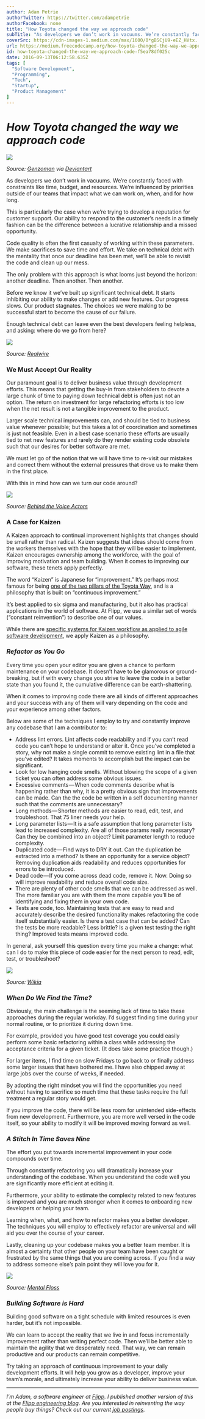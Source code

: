 ```yaml
---
author: Adam Petrie
authorTwitter: https://twitter.com/adampetrie
authorFacebook: none
title: "How Toyota changed the way we approach code"
subTitle: "As developers we don’t work in vacuums. We’re constantly faced with constraints like time, budget, and resources. We’re influenced by pri..."
coverSrc: https://cdn-images-1.medium.com/max/1600/0*gBSCjU9-eEZ_HVtx.
url: https://medium.freecodecamp.org/how-toyota-changed-the-way-we-approach-code-f5ea78df025c
id: how-toyota-changed-the-way-we-approach-code-f5ea78df025c
date: 2016-09-13T06:12:58.635Z
tags: [
  "Software Development",
  "Programming",
  "Tech",
  "Startup",
  "Product Management"
]
---
```

# _How Toyota changed the way we approach code_



![](https://cdn-images-1.medium.com/max/1600/0*gBSCjU9-eEZ_HVtx.)

_Source:_ [_Genzoman_](http://genzoman.deviantart.com/art/Inspector-Gadget-and-Penny-Sketch-560864814) _via_ [_Deviantart_](http://img09.deviantart.net/a089/i/2010/329/2/b/inspector_gadget_study_by_vdvector-d33k9db.jpg)



As developers we don’t work in vacuums. We’re constantly faced with constraints like time, budget, and resources. We’re influenced by priorities outside of our teams that impact what we can work on, when, and for how long.

This is particularly the case when we’re trying to develop a reputation for customer support. Our ability to respond to the customer’s needs in a timely fashion can be the difference between a lucrative relationship and a missed opportunity.

Code quality is often the first casualty of working within these parameters. We make sacrifices to save time and effort. We take on technical debt with the mentality that once our deadline has been met, we’ll be able to revisit the code and clean up our mess.

The only problem with this approach is what looms just beyond the horizon: another deadline. Then another. Then another.

Before we know it we’ve built up significant technical debt. It starts inhibiting our ability to make changes or add new features. Our progress slows. Our product stagnates. The choices we were making to be successful start to become the cause of our failure.

Enough technical debt can leave even the best developers feeling helpless, and asking: where do we go from here?



![](https://cdn-images-1.medium.com/max/1600/0*lBs5n-U5Wv32YO7U.)

_Source:_ [_Realwire_](http://www.realwire.com/writeitfiles/InspGadget.jpeg)



### We Must Accept Our Reality

Our paramount goal is to deliver business value through development efforts. This means that getting the buy-in from stakeholders to devote a large chunk of time to paying down technical debt is often just not an option. The return on investment for large refactoring efforts is too low when the net result is not a tangible improvement to the product.

Larger scale technical improvements can, and should be tied to business value whenever possible; but this takes a lot of coordination and sometimes is just not feasible. Even in a best case scenario these efforts are usually tied to net new features and rarely do they render existing code obsolete such that our desires for better software are met.

We must let go of the notion that we will have time to re-visit our mistakes and correct them without the external pressures that drove us to make them in the first place.

With this in mind how can we turn our code around?



![](https://cdn-images-1.medium.com/max/1600/0*2Br5ja2m2PB_3TTZ.)

_Source:_ [_Behind the Voice Actors_](http://statici.behindthevoiceactors.com/behindthevoiceactors/_img/shows/banner_385.jpg)



### A Case for Kaizen

A Kaizen approach to continual improvement highlights that changes should be small rather than radical. Kaizen suggests that ideas should come from the workers themselves with the hope that they will be easier to implement. Kaizen encourages ownership among the workforce, with the goal of improving motivation and team building. When it comes to improving our software, these tenets apply perfectly.

The word “Kaizen” is Japanese for “improvement.” It’s perhaps most famous for being [one of the two pillars of the Toyota Way](http://www.mckinsey.com/industries/automotive-and-assembly/our-insights/still-learning-from-toyota), and is a philosophy that is built on “continuous improvement.”

It’s best applied to six sigma and manufacturing, but it also has practical applications in the world of software. At Flipp, we use a similar set of words (“constant reinvention”) to describe one of our values.

While there are [specific systems for Kaizen workflow as applied to agile software development](http://agilean.blogs.com/business_productivity/2010/09/kanban-kaizen-scrum.html), we apply Kaizen as a philosophy.

### **_Refactor as You Go_**

Every time you open your editor you are given a chance to perform maintenance on your codebase. It doesn’t have to be glamorous or ground-breaking, but if with every change you strive to leave the code in a better state than you found it, the cumulative difference can be earth-shattering.

When it comes to improving code there are all kinds of different approaches and your success with any of them will vary depending on the code and your experience among other factors.

Below are some of the techniques I employ to try and constantly improve any codebase that I am a contributor to:

*   Address lint errors. Lint affects code readability and if you can’t read code you can’t hope to understand or alter it. Once you’ve completed a story, why not make a single commit to remove existing lint in a file that you’ve edited? It takes moments to accomplish but the impact can be significant.
*   Look for low hanging code smells. Without blowing the scope of a given ticket you can often address some obvious issues.
*   Excessive comments — When code comments describe what is happening rather than why, it is a pretty obvious sign that improvements can be made. Can the the code be written in a self documenting manner such that the comments are unnecessary?
*   Long methods — Shorter methods are easier to read, edit, test, and troubleshoot. That 75 liner needs your help.
*   Long parameter lists — It is a safe assumption that long parameter lists lead to increased complexity. Are all of those params really necessary? Can they be combined into an object? Limit parameter length to reduce complexity.
*   Duplicated code — Find ways to DRY it out. Can the duplication be extracted into a method? Is there an opportunity for a service object? Removing duplication aids readability and reduces opportunities for errors to be introduced.
*   Dead code — If you come across dead code, remove it. Now. Doing so will improve readability and reduce overall code size.
*   There are plenty of other code smells that we can be addressed as well. The more familiar you are with them the more capable you’ll be of identifying and fixing them in your own code.
*   Tests are code, too. Maintaining tests that are easy to read and accurately describe the desired functionality makes refactoring the code itself substantially easier. Is there a test case that can be added? Can the tests be more readable? Less brittle? Is a given test testing the right thing? Improved tests means improved code.

In general, ask yourself this question every time you make a change: what can I do to make this piece of code easier for the next person to read, edit, test, or troubleshoot?



![](https://cdn-images-1.medium.com/max/1600/0*nV7V43PUYGBy-m_X.)

_Source:_ [_Wikia_](http://vignette1.wikia.nocookie.net/video151/images/1/17/Inspector_Gadget_Netflix_Trailer/revision/latest?cb=20150325202318)



### **_When Do We Find the Time?_**

Obviously, the main challenge is the seeming lack of time to take these approaches during the regular workday. I’d suggest finding time during your normal routine, or to prioritize it during down time.

For example, provided you have good test coverage you could easily perform some basic refactoring within a class while addressing the acceptance criteria for a given ticket. (It does take some practice though.)

For larger items, I find time on slow Fridays to go back to or finally address some larger issues that have bothered me. I have also chipped away at large jobs over the course of weeks, if needed.

By adopting the right mindset you will find the opportunities you need without having to sacrifice so much time that these tasks require the full treatment a regular story would get.

If you improve the code, there will be less room for unintended side-effects from new development. Furthermore, you are more well versed in the code itself, so your ability to modify it will be improved moving forward as well.

### **_A Stitch In Time Saves Nine_**

The effort you put towards incremental improvement in your code compounds over time.

Through constantly refactoring you will dramatically increase your understanding of the codebase. When you understand the code well you are significantly more efficient at editing it.

Furthermore, your ability to estimate the complexity related to new features is improved and you are much stronger when it comes to onboarding new developers or helping your team.

Learning when, what, and how to refactor makes you a better developer. The techniques you will employ to effectively refactor are universal and will aid you over the course of your career.

Lastly, cleaning up your codebase makes you a better team member. It is almost a certainty that other people on your team have been caught or frustrated by the same things that you are coming across. If you find a way to address someone else’s pain point they will love you for it.



![](https://cdn-images-1.medium.com/max/1600/0*-fv7sAebIH79cz-N.)

_Source:_ [_Mental Floss_](http://images.mentalfloss.com/sites/default/files/styles/article_640x430/public/4532657169913856.jpeg)



### **_Building Software is Hard_**

Building good software on a tight schedule with limited resources is even harder, but it’s not impossible.

We can learn to accept the reality that we live in and focus incrementally improvement rather than writing perfect code. Then we’ll be better able to maintain the agility that we desperately need. That way, we can remain productive and our products can remain competitive.

Try taking an approach of continuous improvement to your daily development efforts. It will help you grow as a developer, improve your team’s morale, and ultimately increase your ability to deliver business value.











* * *







_I’m Adam, a software engineer at_ [_Flipp_](https://flipp.com/)_. I published another version of this at the_ [_Flipp engineering blog_](http://eng.flipp.com/a-kaizen-approach-to-code-quality/)_. Are you interested in reinventing the way people buy things? Check out our current_ [_job postings_](https://corp.flipp.com/jobs)_._








